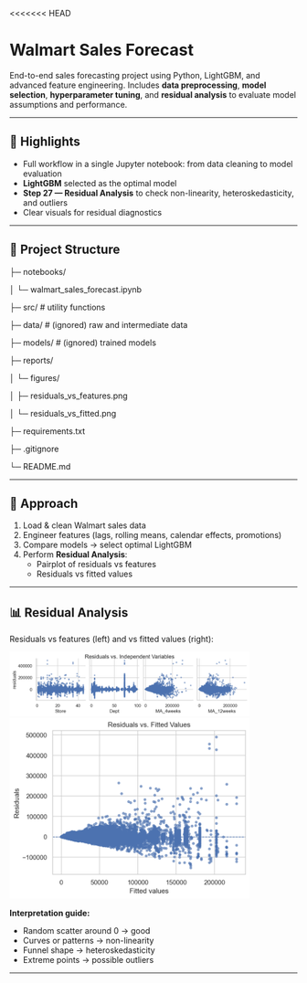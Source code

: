 <<<<<<< HEAD
# Walmart Sales Forecast

End-to-end sales forecasting project using Python, LightGBM, and advanced feature engineering. Includes **data preprocessing**, **model selection**, **hyperparameter tuning**, and **residual analysis** to evaluate model assumptions and performance.

---

## 📌 Highlights
- Full workflow in a single Jupyter notebook: from data cleaning to model evaluation
- **LightGBM** selected as the optimal model
- **Step 27 — Residual Analysis** to check non-linearity, heteroskedasticity, and outliers
- Clear visuals for residual diagnostics

---

## 📂 Project Structure
├─ notebooks/

│ └─ walmart_sales_forecast.ipynb

├─ src/ # utility functions

├─ data/ # (ignored) raw and intermediate data

├─ models/ # (ignored) trained models

├─ reports/

│ └─ figures/

│ ├─ residuals_vs_features.png

│ └─ residuals_vs_fitted.png

├─ requirements.txt

├─ .gitignore

└─ README.md


---

## 🧠 Approach
1. Load & clean Walmart sales data
2. Engineer features (lags, rolling means, calendar effects, promotions)
3. Compare models → select optimal LightGBM
4. Perform **Residual Analysis**:
   - Pairplot of residuals vs features
   - Residuals vs fitted values

---

## 📊 Residual Analysis
Residuals vs features (left) and vs fitted values (right):

<img src="reports/figures/residuals_vs_features.png" width="420"> <img src="reports/figures/residuals_vs_fitted.png" width="420">

**Interpretation guide:**
- Random scatter around 0 → good
- Curves or patterns → non-linearity
- Funnel shape → heteroskedasticity
- Extreme points → possible outliers

---

